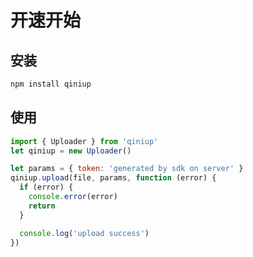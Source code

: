 # 开速开始

## 安装

```Javascript
npm install qiniup
```

## 使用

```Javascript
import { Uploader } from 'qiniup'
let qiniup = new Uploader()

let params = { token: 'generated by sdk on server' }
qiniup.upload(file, params, function (error) {
  if (error) {
    console.error(error)
    return
  }

  console.log('upload success')
})
```
